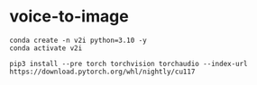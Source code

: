 # voice-to-image

```
conda create -n v2i python=3.10 -y
conda activate v2i
```

```
pip3 install --pre torch torchvision torchaudio --index-url https://download.pytorch.org/whl/nightly/cu117
```